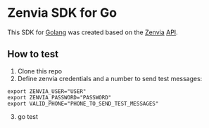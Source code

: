 # Zenvia SDK for Go

This SDK for [Golang](https://golang.org/) was created based on the [Zenvia](https://www.zenvia.com/) [API](https://zenvia.github.io/zenvia-openapi-spec/).

## How to test

1) Clone this repo
2) Define zenvia credentials and a number to send test messages:

```
export ZENVIA_USER="USER"
export ZENVIA_PASSWORD="PASSWORD"
export VALID_PHONE="PHONE_TO_SEND_TEST_MESSAGES"
```

3) go test
